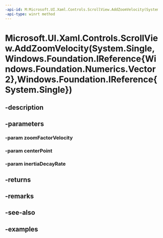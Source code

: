 ```yaml
---
-api-id: M:Microsoft.UI.Xaml.Controls.ScrollView.AddZoomVelocity(System.Single,Windows.Foundation.IReference{Windows.Foundation.Numerics.Vector2},Windows.Foundation.IReference{System.Single})
-api-type: winrt method
---
```


# Microsoft.UI.Xaml.Controls.ScrollView.AddZoomVelocity(System.Single,Windows.Foundation.IReference{Windows.Foundation.Numerics.Vector2},Windows.Foundation.IReference{System.Single})

<!--
public int AddZoomVelocity (float zoomFactorVelocity, System.Nullable<System.Numerics.Vector2> centerPoint, System.Nullable<float> inertiaDecayRate);
-->


## -description

## -parameters

### -param zoomFactorVelocity

### -param centerPoint

### -param inertiaDecayRate

## -returns

## -remarks

## -see-also

## -examples


